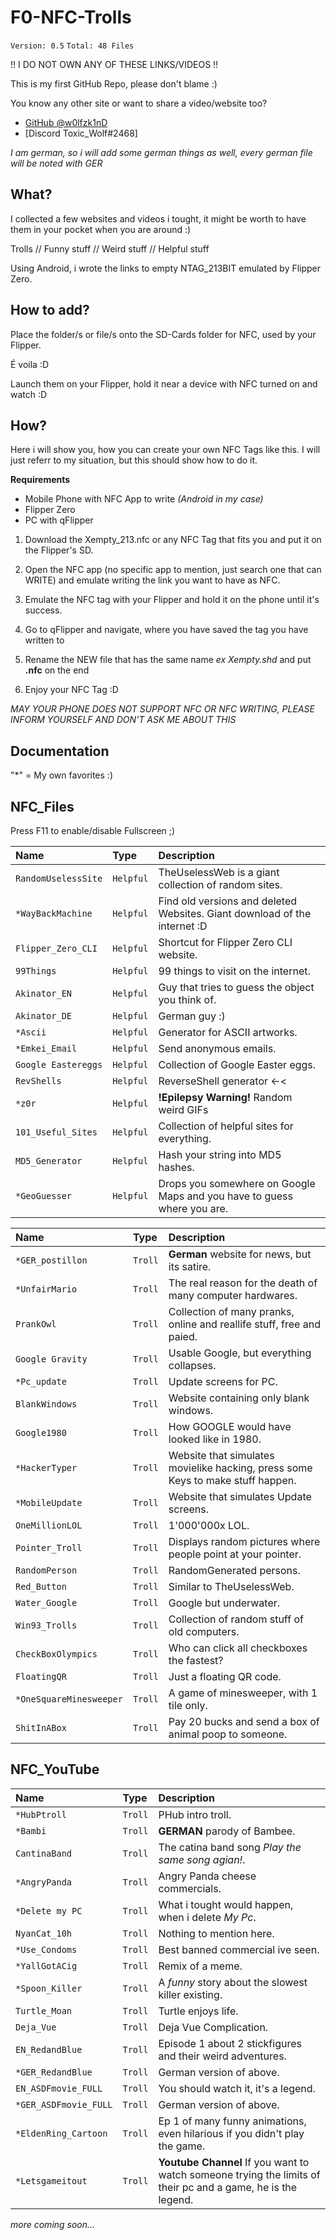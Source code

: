 # F0-NFC-Trolls

`Version: 0.5`
  `Total: 48 Files`

!! I DO NOT OWN ANY OF THESE LINKS/VIDEOS !!

This is my first GitHub Repo, please don't blame :)

You know any other site or want to share a video/website too?

- [GitHub @w0lfzk1nD](https://github.com/w0lfzk1n)
- [Discord Toxic_Wolf#2468]

*I am german, so i will add some german things as well, every german file will be noted with GER*

## What?

I collected a few websites and videos i tought, it might be worth to have them in your pocket when you are around :)

Trolls // Funny stuff // Weird stuff // Helpful stuff

Using Android, i wrote the links to empty NTAG_213BIT emulated by Flipper Zero.

## How to add?
Place the folder/s or file/s onto the SD-Cards folder for NFC, used by your Flipper.

É voila :D 

Launch them on your Flipper, hold it near a device with NFC turned on and watch :D 

## How?

Here i will show you, how you can create your own NFC Tags like this. I will just referr to my situation, but this should show how to do it.

**Requirements**

- Mobile Phone with NFC App to write    *(Android in my case)*
- Flipper Zero
- PC with qFlipper

1. Download the Xempty_213.nfc or any NFC Tag that fits you and put it on the Flipper's SD.

2. Open the NFC app (no specific app to mention, just search one that can WRITE) and emulate writing the link you want to have as NFC.

3. Emulate the NFC tag with your Flipper and hold it on the phone until it's success.

4. Go to qFlipper and navigate, where you have saved the tag you have written to

5. Rename the NEW file that has the same name *ex Xempty.shd* and put **.nfc** on the end

6. Enjoy your NFC Tag :D

*MAY YOUR PHONE DOES NOT SUPPORT NFC OR NFC WRITING, PLEASE INFORM YOURSELF AND DON'T ASK ME ABOUT THIS*

## Documentation

"*" = My own favorites :)

## NFC_Files

Press F11 to enable/disable Fullscreen ;)

| Name      | Type     | Description                |
| :-------- | :------- | :------------------------- |
| `RandomUselessSite` | `Helpful` | TheUselessWeb is a giant collection of random sites. |
| `*WayBackMachine` | `Helpful` | Find old versions and deleted Websites. Giant download of the internet :D |
| `Flipper_Zero_CLI` | `Helpful` | Shortcut for Flipper Zero CLI website. |
| `99Things` | `Helpful` | 99 things to visit on the internet. |
| `Akinator_EN` | `Helpful` | Guy that tries to guess the object you think of. |
| `Akinator_DE` | `Helpful` | German guy :) |
| `*Ascii` | `Helpful` | Generator for ASCII artworks. |
| `*Emkei_Email` | `Helpful` | Send anonymous emails. |
| `Google Eastereggs` | `Helpful` | Collection of Google Easter eggs. |
| `RevShells` | `Helpful` | ReverseShell generator <-< |
| `*z0r` | `Helpful` | **!Epilepsy Warning!** Random weird GIFs|
| `101_Useful_Sites` | `Helpful` | Collection of helpful sites for everything. |
| `MD5_Generator` | `Helpful` | Hash your string into MD5 hashes. |
| `*GeoGuesser` | `Helpful` | Drops you somewhere on Google Maps and you have to guess where you are.|

| Name      | Type     | Description                |
| :-------- | :------- | :------------------------- |
| `*GER_postillon` | `Troll` | **German** website for news, but its satire. |
| `*UnfairMario` | `Troll` | The real reason for the death of many computer hardwares. |
| `PrankOwl` | `Troll` | Collection of many pranks, online and reallife stuff, free and paied. |
| `Google Gravity` | `Troll` | Usable Google, but everything collapses. |
| `*Pc_update` | `Troll` | Update screens for PC. |
| `BlankWindows` | `Troll` | Website containing only blank windows. |
| `Google1980` | `Troll` | How GOOGLE would have looked like in 1980. |
| `*HackerTyper` | `Troll` | Website that simulates movielike hacking, press some Keys to make stuff happen. |
| `*MobileUpdate` | `Troll` | Website that simulates Update screens. |
| `OneMillionLOL` | `Troll` | 1'000'000x LOL. |
| `Pointer_Troll` | `Troll` | Displays random pictures where people point at your pointer. |
| `RandomPerson` | `Troll` | RandomGenerated persons. |
| `Red_Button` | `Troll` | Similar to TheUselessWeb. |
| `Water_Google` | `Troll` | Google but underwater. |
| `Win93_Trolls` | `Troll` | Collection of random stuff of old computers. |
| `CheckBoxOlympics` | `Troll` | Who can click all checkboxes the fastest? |
| `FloatingQR` | `Troll` | Just a floating QR code. |
| `*OneSquareMinesweeper` | `Troll` | A game of minesweeper, with 1 tile only. |
| `ShitInABox` | `Troll` | Pay 20 bucks and send a box of animal poop to someone. |


## NFC_YouTube

| Name      | Type     | Description                |
| :-------- | :------- | :------------------------- |
| `*HubPtroll` | `Troll` | PHub intro troll. |
| `*Bambi` | `Troll` | **GERMAN** parody of Bambee. |
| `CantinaBand` | `Troll` | The catina band song *Play the same song agian!*. |
| `*AngryPanda` | `Troll` | Angry Panda cheese commercials. |
| `*Delete my PC` | `Troll` | What i tought would happen, when i delete *My Pc*. |
| `NyanCat_10h` | `Troll` | Nothing to mention here. |
| `*Use_Condoms` | `Troll` | Best banned commercial ive seen. |
| `*YallGotACig` | `Troll` | Remix of a meme. |
| `*Spoon_Killer` | `Troll` | A *funny* story about the slowest killer existing. |
| `Turtle_Moan` | `Troll` | Turtle enjoys life. |
| `Deja_Vue` | `Troll` | Deja Vue Complication. |
| `EN_RedandBlue` | `Troll` | Episode 1 about 2 stickfigures and their weird adventures. |
| `*GER_RedandBlue` | `Troll` | German version of above. |
| `EN_ASDFmovie_FULL` | `Troll` | You should watch it, it's a legend. |
| `*GER_ASDFmovie_FULL` | `Troll` | German version of above. |
| `*EldenRing_Cartoon` | `Troll` | Ep 1 of many funny animations, even hilarious if you didn't play the game. |
| `*Letsgameitout` | `Troll` | **Youtube Channel** If you want to watch someone trying the limits of their pc and a game, he is the legend. |

*more coming soon...*
